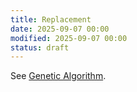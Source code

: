 ```yaml
---
title: Replacement
date: 2025-09-07 00:00
modified: 2025-09-07 00:00
status: draft
---
```


See [Genetic Algorithm](genetic-algorithms.md).

